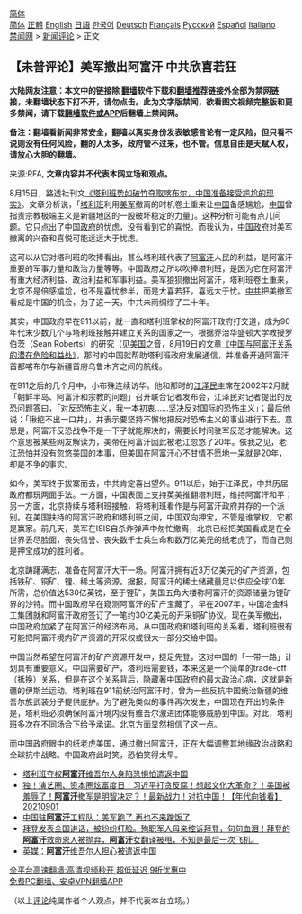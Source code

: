  <!-- 面包屑导航 --> <div class="breadcrumb"><!-- GTranslate: https://gtranslate.io/ -->  <div class="switcher notranslate">  <div class="selected">  <a href="#" onclick="return false;"> 简体</a>  </div>  <div class="option">  <a href="https://www.bannedbook.org" onclick="doGTranslate('zh-CN|zh-CN');jQuery('div.switcher div.selected a').html(jQuery(this).html());return false;" title="简体中文" class="nturl selected"> 简体</a>  <a href="https://www.bannedbook.org/zh-tw/" onclick="doGTranslate('zh-CN|zh-TW');jQuery('div.switcher div.selected a').html(jQuery(this).html());return false;" title="繁體中文" class="nturl"> 正體</a>  <a href="https://www.bannedbook.org/en/" onclick="doGTranslate('zh-CN|en');jQuery('div.switcher div.selected a').html(jQuery(this).html());return false;" title="English" class="nturl"> English</a>  <a href="https://www.bannedbook.org/ja/" onclick="doGTranslate('zh-CN|ja');jQuery('div.switcher div.selected a').html(jQuery(this).html());return false;" title="日本語" class="nturl"> 日語</a>  <a href="https://www.bannedbook.org/ko/" onclick="doGTranslate('zh-CN|ko');jQuery('div.switcher div.selected a').html(jQuery(this).html());return false;" title="한국어" class="nturl"> 한국어</a>  <a href="https://www.bannedbook.org/de/" onclick="doGTranslate('zh-CN|de');jQuery('div.switcher div.selected a').html(jQuery(this).html());return false;" title="Deutsch" class="nturl"> Deutsch</a>  <a href="https://www.bannedbook.org/fr/" onclick="doGTranslate('zh-CN|fr');jQuery('div.switcher div.selected a').html(jQuery(this).html());return false;" title="Français" class="nturl"> Français</a>  <a href="https://www.bannedbook.org/ru/" onclick="doGTranslate('zh-CN|ru');jQuery('div.switcher div.selected a').html(jQuery(this).html());return false;" title="Русский" class="nturl"> Русский</a>  <a href="https://www.bannedbook.org/es/" onclick="doGTranslate('zh-CN|es');jQuery('div.switcher div.selected a').html(jQuery(this).html());return false;" title="Español" class="nturl"> Español</a>  <a href="https://www.bannedbook.org/it/" onclick="doGTranslate('zh-CN|it');jQuery('div.switcher div.selected a').html(jQuery(this).html());return false;" title="Italiano" class="nturl"> Italiano</a>  </div>  </div>      <div class='breadcrumb-sub'><!-- Breadcrumb NavXT 6.3.0 --> <a href="https://www.bannedbook.org/" class="home">禁闻网</a> &gt; <a href="https://www.bannedbook.org/bnews/comments/" class="category">新闻评论</a> &gt; 正文</div></div><h2>【未普评论】美军撤出阿富汗 中共欣喜若狂</h2> <p class="notice"><b>大陆网友注意：本文中的链接除 <a href="https://github.com/bannedbook/fanqiang" >翻墙</a>软件下载和<a href="https://github.com/killgcd/justmysocks/blob/master/README.md">翻墙推荐</a>链接外全部为禁网链接，未翻墙状态下打不开，请勿点击。此为文字版禁闻，欲看图文视频完整版和更多禁闻，请下载<a href="https://github.com/bannedbook/fanqiang">翻墙软件或APP</a>后翻墙上禁闻网。</p><p>备注：翻墙看新闻非常安全，翻墙以真实身份发表敏感言论有一定风险，但只看不说则没有任何风险，翻的人太多，政府管不过来，也不管。信息自由是天赋人权，请放心大胆的翻墙。</b></p>  <div class="entry"> <p>来源:RFA, <strong>文章内容并不代表本网立场和观点。</strong></p> <p>8月15日，路透社刊文<a href="https://cn.reuters.com/article/taliban-afg-china-pol-0816-idCNKBS2FH0DN">《塔利班势如破竹夺取喀布尔，中国准备接受尴尬的现实》</a>。文章分析说，「<a href="https://www.bannedbook.org/bnews/tag/%e5%a1%94%e5%88%a9%e7%8f%ad/" class="st_tag internal_tag" rel="tag" title="标签 塔利班 下的日志">塔利班</a>利用<a href="https://www.bannedbook.org/bnews/tag/%e7%be%8e%e5%86%9b/" class="st_tag internal_tag" rel="tag" title="标签 美军 下的日志">美军</a>撤离的时机卷土重来让<span class='wp_keywordlink_affiliate'><a href="https://www.bannedbook.org/" title="中国" target="_blank">中国</a></span>备感尴尬，<a href="https://www.bannedbook.org/bnews/tag/%E4%B8%AD%E5%9B%BD/" class="st_tag internal_tag" rel="tag" title="标签 中国 下的日志">中国</a>曾指责宗教极端主义是新疆地区的一股破坏稳定的力量」。这种分析可能有点儿问题。它只点出了中国<a href="https://www.bannedbook.org/bnews/tag/%e6%94%bf%e5%ba%9c/" class="st_tag internal_tag" rel="tag" title="标签 政府 下的日志">政府</a>的忧虑，没有看到它的喜悦。而我认为，<a href="https://www.bannedbook.org/bnews/tag/%e4%b8%ad%e5%9b%bd%e6%94%bf%e5%ba%9c/" class="st_tag internal_tag" rel="tag" title="标签 中国政府 下的日志">中国政府</a>对美军撤离的兴奋和喜悦可能远远大于忧虑。</p>  <p>这可以从它对塔利班的吹捧看出，甚么塔利班代表了<a href="https://www.bannedbook.org/bnews/tag/%e9%98%bf%e5%af%8c%e6%b1%97/" class="st_tag internal_tag" rel="tag" title="标签 阿富汗 下的日志">阿富汗</a>人民的利益，是阿富汗重要的军事力量和政治力量等等。中国政府之所以吹捧塔利班，是因为它在阿富汗有重大经济利益、政治利益和军事利益。美军狼狈撤出阿富汗，塔利班卷土重来，北京不是倍感尴尬，也不是喜忧参半，而是大喜若狂，喜远大于忧。<a href="https://www.bannedbook.org/bnews/tag/%e4%b8%ad%e5%85%b1/" class="st_tag internal_tag" rel="tag" title="标签 中共 下的日志">中共</a>把美撤军看成是中国的机会，为了这一天，中共未雨绸缪了二十年。</p> <p>其实，中国政府早在911以前，就一直和塔利班掌权的阿富汗政府打交道，成为90年代末少数几个与塔利班接触并建立关系的国家之一。根据乔治华盛顿大学教授罗伯茨（Sean Roberts）的研究（见<a href="https://www.bannedbook.org/bnews/tag/%e7%be%8e%e5%9b%bd/" class="st_tag internal_tag" rel="tag" title="标签 美国 下的日志">美国</a>之音，8月19日的文章<a href="https://www.voachinese.com/a/risks-benefits-of-china-afghan-relations-20210818/6008088.html">《中国与阿富汗关系的潜在危险和益处》</a>，那时的中国就帮助塔利班政府发展通信，并准备开通阿富汗首都喀布尔与新疆首府乌鲁木齐之间的航线。</p>  <p>在911之后的几个月中，小布殊连续访华。他和那时的<a href="https://www.bannedbook.org/bnews/tag/%e6%b1%9f%e6%b3%bd%e6%b0%91/" class="st_tag internal_tag" rel="tag" title="标签 江泽民 下的日志">江泽民</a>主席在2002年2月就「朝鲜半岛、阿富汗和宗教的问题」召开联合记者发布会，江泽民对记者提出的反恐问题答曰，「对反恐怖主义，我一本初衷……坚决反对国际的恐怖主义」；最后他说：「锹挖不出一口井」，并表示要坚持不懈地把反对恐怖主义的事业进行下去。意思是，阿富汗反恐战争不是一下子就能解决的，需要长时间驻军反恐才能解决。这个意思被某些网友解读为，美帝在阿富汗因此被老江忽悠了20年。依我之见，老江恐怕并没有忽悠美国的本事，但美国在阿富汗心不甘情不愿地一呆就是20年，却是不争的事实。</p> <p>如今，美军终于拔寨而去，中共肯定喜出望外。911以后，始于江泽民，中共历届政府都玩两面手法。一方面，中国表面上支持英美推翻塔利班，维持阿富汗和平；另一方面，北京持续与塔利班接触，将塔利班看作是与阿富汗政府并存的一个派别。在美国扶持的阿富汗政府和塔利班之间，中国双向押宝，不管是谁掌权，它都是赢家。前几天，美军在ISIS自杀炸弹声中匆忙撤离，北京已经把美国看成是在全世界丢尽脸面，丧失信誉、丧失数千士兵生命和数万亿美元的纸老虎了，而自己则是押宝成功的胜利者。</p>  <p>北京踌躇满志，准备在阿富汗大干一场。阿富汗拥有近3万亿美元的矿产资源，包括铁矿、铜矿、锂、稀土等资源。据报，阿富汗的稀土储藏量足以供应全球10年所需，总价值达530亿英镑，至于锂矿，美国五角大楼称阿富汗的资源储量为锂矿界的沙特。而中国政府早在窥测阿富汗的矿产宝藏了。早在2007年，中国冶金科工集团就和阿富汗政府签订了一笔约30亿美元的开采铜矿协议。现在美军撤出，中国政府加紧了在阿富汗的经济布局。从中国政府和塔利班的关系看，塔利班很有可能把阿富汗境内矿产资源的开采权或很大一部分交给中国。</p> <p>中国当然希望在阿富汗的矿产资源开发中，捷足先登，这对中国的「一带一路」计划具有重要意义。中国需要矿产，塔利班需要钱，本来这是一个简单的trade-off（抵换）关系，但是在这个关系背后，隐藏著中国政府的最大政治心病，这就是新疆的伊斯兰运动。塔利班在911前统治阿富汗时，曾为一些反抗中国统治新疆的维吾尔族武装分子提供庇护。为了避免类似的事件再次发生，中国现在开出的条件是，塔利班必须确保阿富汗境内没有维吾尔激进团体能够威胁到中国。对此，塔利班多次在不同场合下给予承诺。北京方面显然相信了这一点。</p>  <p>而中国政府眼中的纸老虎美国，通过撤出阿富汗，正在大幅调整其地缘政治战略和全球抗中战略。中国政府此时笑，恐怕笑得太早。</p> <ul class='op-related-articles' title='相关阅读'> <li><a href='https://www.bannedbook.org/bnews/baitai/20210901/1617213.html' target='_blank'>塔利班夺权<b>阿富汗</b>维吾尔人身陷恐惧怕遣返中国</a></li> <li><a href='https://www.bannedbook.org/bnews/taiwannews/20210901/1617181.html' target='_blank'>独！演艺圈、资本圈炫富度日！习近平打贪反腐！想起文化大革命？！美国被羞辱了！<b>阿富汗</b>撤军是明智决定？！最新战力！对抗中国！【年代向钱看】20210901</a></li> <li><a href='https://www.bannedbook.org/bnews/cnnews/20210901/1617171.html' target='_blank'>中国驻<b>阿富汗</b>工程队：美军跑了 再也不来蹭饭了</a></li> <li><a href='https://www.bannedbook.org/bnews/bannedvideo/20210901/1617157.html' target='_blank'>拜登发表全国讲话，被纷纷打脸。殉职军人母亲控诉拜登，句句血泪！拜登的<b>阿富汗</b>救命恩人被抛弃，<b>阿富汗</b>女翻译被甩，不知是最后一次飞机。</a></li> <li><a href='https://www.bannedbook.org/bnews/baitai/20210901/1617145.html' target='_blank'>英媒：<b>阿富汗</b>维吾尔人担心被遣返中国</a></li> </ul> <p class="texttj"> <a href="https://github.com/bannedbook/fanqiang/wiki/V2ray%E6%9C%BA%E5%9C%BA" target="_blank">全平台高速翻墙:高清视频秒开,超低延迟,9折优惠中</a><br/> <a href="https://github.com/bannedbook/fanqiang/wiki/%E7%A6%81%E9%97%BB%E7%BD%91%E5%AE%89%E5%8D%93%E7%BF%BB%E5%A2%99%E6%96%B0%E9%97%BBAPP" target="_blank">免费PC翻墙、安卓VPN翻墙APP</a></p><p>（以上<span class='wp_keywordlink_affiliate'><a href="https://www.bannedbook.org/bnews/comments/" title="新闻评论" target="_blank">评论</a></span>纯属作者个人观点，并不代表本台立场。）</p><a name='sharetosocial'></a>  <div style="margin-bottom:5px;padding-bottom:5px;clear:both"> <div id="archive-pix-1" class="banner-ads"> <!-- AuctionX Display platform tag START --> <div id="26318x728x90x621x_ADSLOT2" clicktrack="%%CLICK_URL_ESC%%"></div> <!-- AuctionX Display platform tag END --> </div> <div id="archive-pix-2" class="banner-ads"> <!-- AuctionX Display platform tag START --> <div id="26315x300x250x621x_ADSLOT2" clicktrack="%%CLICK_URL_ESC%%"></div> <!-- AuctionX Display platform tag END --> </div> </div>  <div id="archive-pix-1" class="banner-ads"> <!-- AuctionX Display platform tag START --> <div id="26318x728x90x621x_ADSLOT3" clicktrack="%%CLICK_URL_ESC%%"></div> <!-- AuctionX Display platform tag END --> </div> </div><!--END ENTRY--> 